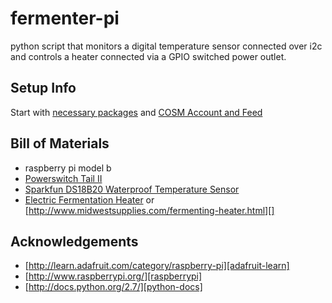 fermenter-pi
============

python script that monitors a digital temperature sensor connected over i2c and controls a heater connected via a GPIO switched power outlet. 

Setup Info
----------
Start with [necessary packages][packages] and [COSM Account and Feed][cosm-setup]

Bill of Materials
-----------------
* raspberry pi model b
* [Powerswitch Tail II][powerswitch]
* [Sparkfun DS18B20 Waterproof Temperature Sensor][ds18b20]
* [Electric Fermentation Heater][heater] or [http://www.midwestsupplies.com/fermenting-heater.html][]

Acknowledgements
-----------------
* [http://learn.adafruit.com/category/raspberry-pi][adafruit-learn]
* [http://www.raspberrypi.org/][raspberrypi]
* [http://docs.python.org/2.7/][python-docs]

[packages]: http://learn.adafruit.com/send-raspberry-pi-data-to-cosm/necessary-packages "Adafruit Learning System: Send Raspberry Pi Data to COSM - COSM Account and Feed"
[cosm-setup]: http://learn.adafruit.com/send-raspberry-pi-data-to-cosm/cosm-account-and-feed "Adafruit Learning System: Send Raspberry Pi Data to COSM - Necessary Packages"
[heater]: http://www.northernbrewer.com/shop/electric-fermentation-heater.html "Electric Fermentation Heater @ Northern Brewer"
[ds18b20]: http://www.abra-electronics.com/products/SEN%252d11050-Temperature-Sensor-%252d-Waterproof-%28DS18B20%29.html "Sparkfun DS18B20 Waterproof Temperature Sensor @ ABRA Electronics"
[powerswitch]: http://www.abra-electronics.com/products/COM%252d10747-PowerSwitch-Tail-II.html "PowerSwitch Tail II @ ABRA Electronics"
[adafruit-learn]: http://learn.adafruit.com/category/raspberry-pi "Adafruit Learning System - Raspberry Pi"
[raspberrypi]: http://www.raspberrypi.org/ "Raspberry Pi"
[python-docs]: http://docs.python.org/2.7/ "Python v2.7.3 documentation"
